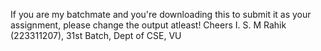 If you are my batchmate and you're downloading this to submit it as your assignment,  please change the output atleast! 
Cheers
I. S. M Rahik (223311207), 31st Batch, Dept of CSE, VU
